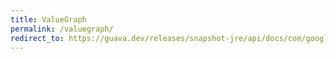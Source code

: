 ```yaml
---
title: ValueGraph
permalink: /valuegraph/
redirect_to: https://guava.dev/releases/snapshot-jre/api/docs/com/google/common/graph/ValueGraph.html
---
```

